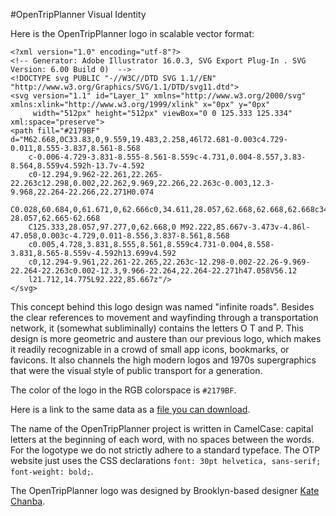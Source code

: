 #OpenTripPlanner Visual Identity

Here is the OpenTripPlanner logo in scalable vector format:

```
<?xml version="1.0" encoding="utf-8"?>
<!-- Generator: Adobe Illustrator 16.0.3, SVG Export Plug-In . SVG Version: 6.00 Build 0)  -->
<!DOCTYPE svg PUBLIC "-//W3C//DTD SVG 1.1//EN" "http://www.w3.org/Graphics/SVG/1.1/DTD/svg11.dtd">
<svg version="1.1" id="Layer_1" xmlns="http://www.w3.org/2000/svg" xmlns:xlink="http://www.w3.org/1999/xlink" x="0px" y="0px"
	 width="512px" height="512px" viewBox="0 0 125.333 125.334" xml:space="preserve">
<path fill="#2179BF" d="M62.668,0C33.83,0,9.559,19.483,2.258,46l72.681-0.003c4.729-0.011,8.555-3.837,8.561-8.568
	c-0.006-4.729-3.831-8.555-8.561-8.559c-4.731,0.004-8.557,3.83-8.564,8.559v4.592h-13.7v-4.592
	c0-12.294,9.962-22.261,22.265-22.263c12.298,0.002,22.262,9.969,22.266,22.263c-0.003,12.3-9.968,22.264-22.266,22.271H0.074
	C0.028,60.684,0,61.671,0,62.666c0,34.611,28.057,62.668,62.668,62.668c34.609,0,62.665-28.057,62.665-62.668
	C125.333,28.057,97.277,0,62.668,0 M92.222,85.667v-3.473v-4.86l-47.058,0.003c-4.729,0.011-8.556,3.837-8.561,8.568
	c0.005,4.728,3.831,8.555,8.561,8.559c4.731-0.004,8.558-3.831,8.565-8.559v-4.592h13.699v4.592
	c0,12.294-9.961,22.261-22.265,22.263c-12.298-0.002-22.26-9.969-22.264-22.263c0.002-12.3,9.966-22.264,22.264-22.271h47.058V56.12
	l21.712,14.775L92.222,85.667z"/>
</svg>
```

This concept behind this logo design was named "infinite roads". Besides the clear references to movement and wayfinding through a transportation network, it (somewhat subliminally) contains the letters O T and P. This design is more geometric and austere than our previous logo, which makes it readily recognizable in a crowd of small app icons, bookmarks, or favicons. It also channels the high modern logos and 1970s supergraphics that were the visual style of public transport for a generation.

The color of the logo in the RGB colorspace is `#2179BF`.

Here is a link to the same data as a [file you can download](otp-logo.svg).

The name of the OpenTripPlanner project is written in CamelCase: capital letters at the beginning of each word, with no spaces between the words. For the logotype we do not strictly adhere to a standard typeface. The OTP website just uses the CSS declarations `font: 30pt helvetica, sans-serif; font-weight: bold;`.

The OpenTripPlanner logo was designed by Brooklyn-based designer [Kate Chanba](https://kchanba.com/).
